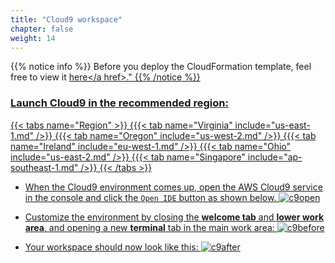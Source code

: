 ```yaml
---
title: "Cloud9 workspace"
chapter: false
weight: 14
---
```



{{% notice info %}}
Before you deploy the CloudFormation template, feel free to view it <a href="https://github.com/paavan98pm/cont-net-ws-staging/blob/master/static/yaml/cloud9.yaml" target="_blank">here</a href>."
{{% /notice %}}

<!---
{{% notice tip %}}
Ad blockers, javascript disablers, and tracking blockers should be disabled for
the cloud9 domain, or connecting to the workspace might be impacted.
Cloud9 requires third-party-cookies. You can whitelist the [specific domains]( https://docs.aws.amazon.com/cloud9/latest/user-guide/troubleshooting.html#troubleshooting-env-loading).
{{% /notice %}}
-->

### Launch Cloud9 in the recommended region:
{{< tabs name="Region" >}}
{{{< tab name="Virginia" include="us-east-1.md" />}}
{{{< tab name="Oregon" include="us-west-2.md" />}}
{{{< tab name="Ireland" include="eu-west-1.md" />}}
{{{< tab name="Ohio" include="us-east-2.md" />}}
{{{< tab name="Singapore" include="ap-southeast-1.md" />}}
{{< /tabs >}}


- When the Cloud9 environment comes up, open the AWS Cloud9 service in the console and click the `Open IDE` button as shown below.
![c9open](/images/cloud9open.png)


- Customize the environment by closing the **welcome tab**
and **lower work area**, and opening a new **terminal** tab in the main work area:
![c9before](/images/c9before.png)

- Your workspace should now look like this:
![c9after](/images/c9after.png)
